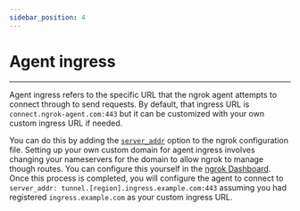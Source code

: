 ```yaml
---
sidebar_position: 4
---
```


# Agent ingress

---

Agent ingress refers to the specific URL that the ngrok agent attempts to connect through to send requests. By default, that ingress URL is `connect.ngrok-agent.com:443` but it can be customized with your own custom ingress URL if needed.

You can do this by adding the [`server_addr`](/secure-tunnels/ngrok-agent/reference/config#server-addr) option to the ngrok configuration file. Setting up your own custom domain for agent ingress involves changing your nameservers for the domain to allow ngrok to manage though routes. You can configure this yourself in the [ngrok Dashboard](https://dashboard.ngrok.com/tunnels/ingress). Once this process is completed, you will configure the agent to connect to `server_addr: tunnel.[region].ingress.example.com:443` assuming you had registered `ingress.example.com` as your custom ingress URL.
